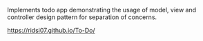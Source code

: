Implements todo app demonstrating the usage of model, view and controller design pattern for separation of concerns.

https://ridsi07.github.io/To-Do/
